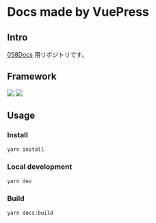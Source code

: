 # Docs made by VuePress

## Intro

[058Docs](https://docs.058suke.work/) 用リポジトリです。

## Framework

<img src="https://img.shields.io/badge/-node.js-000.svg?logo=node.js&style=for-the-badge&logoColor=#339933">

<img src="https://img.shields.io/badge/-vue.js-000.svg?logo=vue.js&style=for-the-badge&logoColor=#4FC08D">

## Usage

### Install

```sh
yarn install 
```

### Local development

```sh
yarn dev
```

### Build

```sh
yarn docs:build
```
